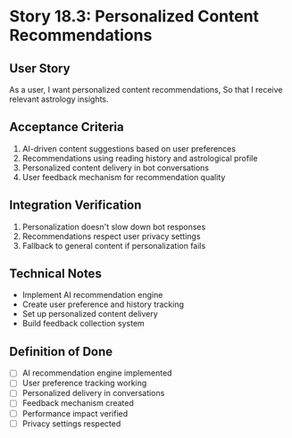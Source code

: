 # Story 18.3: Personalized Content Recommendations

## User Story
As a user,
I want personalized content recommendations,
So that I receive relevant astrology insights.

## Acceptance Criteria
1. AI-driven content suggestions based on user preferences
2. Recommendations using reading history and astrological profile
3. Personalized content delivery in bot conversations
4. User feedback mechanism for recommendation quality

## Integration Verification
1. Personalization doesn't slow down bot responses
2. Recommendations respect user privacy settings
3. Fallback to general content if personalization fails

## Technical Notes
- Implement AI recommendation engine
- Create user preference and history tracking
- Set up personalized content delivery
- Build feedback collection system

## Definition of Done
- [ ] AI recommendation engine implemented
- [ ] User preference tracking working
- [ ] Personalized delivery in conversations
- [ ] Feedback mechanism created
- [ ] Performance impact verified
- [ ] Privacy settings respected